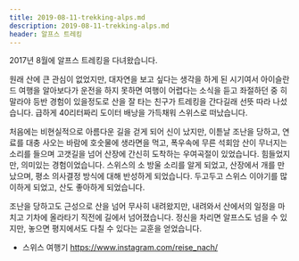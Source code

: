 ```yaml
---
title: 2019-08-11-trekking-alps.md
description: 2019-08-11-trekking-alps.md
header: 알프스 트레킹
---
```


2017년 8월에 알프스 트레킹을 다녀왔습니다. 


원래 산에 큰 관심이 없었지만, 대자연을 보고 싶다는 생각을 하게 된 시기여서 아이슬란드 여행을 알아보다가 운전을 하지 못하면 여행이 어렵다는 소식을 듣고 좌절하던 중 히말라야 등반 경험이 있을정도로 산을 잘 타는 친구가 트레킹을 간다길래 선뜻 따라 나섰습니다. 급하게 40리터짜리 도이터 배낭을 가득채워 스위스로 떠났습니다. 

처음에는 비현실적으로 아름다운 길을 걷게 되어 신이 났지만, 이튿날 조난을 당하고, 연료를 대충 사오는 바람에 호숫물에 생라면을 먹고, 폭우속에 무른 석회암 산이 무너지는 소리를 들으며 고갯길을 넘어 산장에 간신히 도착하는 우여곡절이 있었습니다. 힘들었지만, 의미있는 경험이었습니다. 스위스의 소 방울 소리를 알게 되었고, 산장에서 개를 만났으며, 평소 의사결정 방식에 대해 반성하게 되었습니다. 두고두고 스위스 이야기를 많이하게 되었고, 산도 좋아하게 되었습니다. 


조난을 당하고도 근성으로 산을 넘어 무사히 내려왔지만, 내려와서 산에서의 일정을 마치고 기차에 올라타기 직전에 길에서 넘어졌습니다. 정신을 차리면 알프스도 넘을 수 있지만, 놓으면 평지에서도 다칠 수 있다는 교훈을 얻었습니다.  


* 스위스 여행기 https://www.instagram.com/reise_nach/


